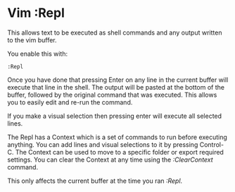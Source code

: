 # Vim :Repl

This allows text to be executed as shell commands and any output written to the
vim buffer.

You enable this with:

    :Repl

Once you have done that pressing Enter on any line in the current buffer will
execute that line in the shell. The output will be pasted at the bottom of the
buffer, followed by the original command that was executed. This allows you to
easily edit and re-run the command.

If you make a visual selection then pressing enter will execute all selected
lines.

The Repl has a Context which is a set of commands to run before executing
anything. You can add lines and visual selections to it by pressing Control-C.
The Context can be used to move to a specific folder or export required
settings. You can clear the Context at any time using the _:ClearContext_
command.

This only affects the current buffer at the time you ran _:Repl_.
